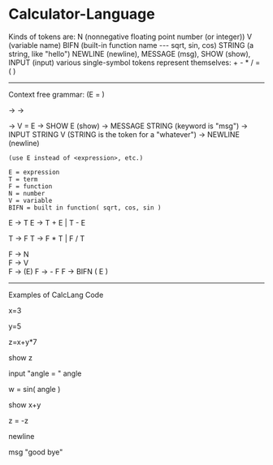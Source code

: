 # Calculator-Language
Kinds of tokens are:
  N (nonnegative floating point number (or integer))
  V (variable name)
  BIFN (built-in function name --- sqrt, sin, cos)
  STRING (a string, like "hello")
  NEWLINE (newline), MESSAGE (msg), SHOW (show), INPUT (input)
  various single-symbol tokens represent themselves:   + - * / = ( )  

---------------------
Context free grammar:  (E = <expression>) 

<statements> -> <statement>
<statements> -> <statement> <statements>

<statement> -> V = E
<statement> -> SHOW E           (show)
<statement> -> MESSAGE STRING   (keyword is "msg")
<statement> -> INPUT STRING V      (STRING is the token for a "whatever")
<statement> -> NEWLINE          (newline)

    (use E instead of <expression>, etc.)
    
    E = expression
    T = term
    F = function
    N = number
    V = variable
    BIFN = built in function( sqrt, cos, sin )

E -> T
E -> T + E | T - E

T -> F
T -> F * T | F / T

F -> N          
F -> V          
F -> (E)
F -> - F
F -> BIFN ( E )

------------------

Examples of CalcLang Code

x=3

y=5

z=x+y*7

show z

input "angle = " angle

w = sin( angle )

show x+y

z = -z

newline

msg "good bye"


